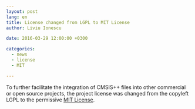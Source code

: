 ```yaml
---
layout: post
lang: en
title: License changed from LGPL to MIT License
author: Liviu Ionescu

date: 2016-03-29 12:00:00 +0300

categories:
  - news
  - license
  - MIT

---
```


To further facilitate the integration of CMSIS++ files into other commercial or open source projects, the project license was changed from the copyleft LGPL to the  permissive [MIT License](https://opensource.org/licenses/MIT).
